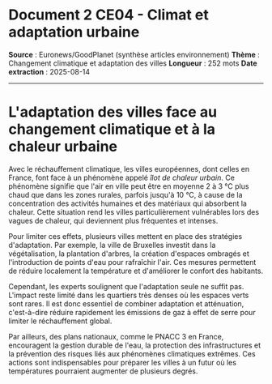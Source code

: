 # Document 2 CE04 - Climat et adaptation urbaine

**Source** : Euronews/GoodPlanet (synthèse articles environnement)
**Thème** : Changement climatique et adaptation des villes
**Longueur** : 252 mots
**Date extraction** : 2025-08-14

---

# L'adaptation des villes face au changement climatique et à la chaleur urbaine

Avec le réchauffement climatique, les villes européennes, dont celles en France, font face à un phénomène appelé *îlot de chaleur urbain*. Ce phénomène signifie que l'air en ville peut être en moyenne 2 à 3 °C plus chaud que dans les zones rurales, parfois jusqu'à 10 °C, à cause de la concentration des activités humaines et des matériaux qui absorbent la chaleur. Cette situation rend les villes particulièrement vulnérables lors des vagues de chaleur, qui deviennent plus fréquentes et intenses.

Pour limiter ces effets, plusieurs villes mettent en place des stratégies d'adaptation. Par exemple, la ville de Bruxelles investit dans la végétalisation, la plantation d'arbres, la création d'espaces ombragés et l'introduction de points d'eau pour rafraîchir l'air. Ces mesures permettent de réduire localement la température et d'améliorer le confort des habitants.

Cependant, les experts soulignent que l'adaptation seule ne suffit pas. L'impact reste limité dans les quartiers très denses où les espaces verts sont rares. Il est donc essentiel de combiner adaptation et atténuation, c'est-à-dire réduire rapidement les émissions de gaz à effet de serre pour limiter le réchauffement global.

Par ailleurs, des plans nationaux, comme le PNACC 3 en France, encouragent la gestion durable de l'eau, la protection des infrastructures et la prévention des risques liés aux phénomènes climatiques extrêmes. Ces actions sont indispensables pour préparer les villes à un futur où les températures pourraient augmenter de plusieurs degrés.